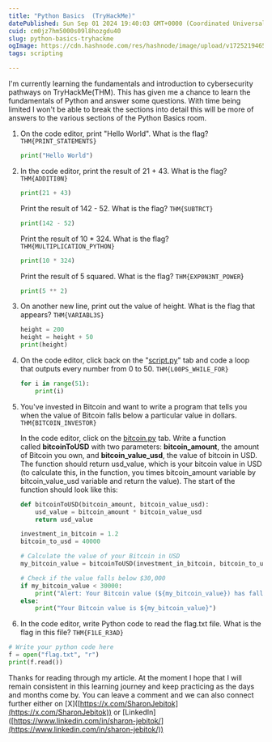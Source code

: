 ```yaml
---
title: "Python Basics  (TryHackMe)"
datePublished: Sun Sep 01 2024 19:40:03 GMT+0000 (Coordinated Universal Time)
cuid: cm0jz7hm5000s09l8hozgdu40
slug: python-basics-tryhackme
ogImage: https://cdn.hashnode.com/res/hashnode/image/upload/v1725219465987/52246631-6db6-4b4d-b176-33810baae075.png
tags: scripting

---
```


I'm currently learning the fundamentals and introduction to cybersecurity pathways on TryHackMe(THM). This has given me a chance to learn the fundamentals of Python and answer some questions. With time being limited I won't be able to break the sections into detail this will be more of answers to the various sections of the Python Basics room.

1. On the code editor, print "Hello World". What is the flag? `THM{PRINT_STATEMENTS}`
    
    ```python
    print("Hello World")
    ```
    
2. In the code editor, print the result of 21 + 43. What is the flag? `THM{ADDITI0N}`
    
    ```python
    print(21 + 43)
    ```
    
    Print the result of 142 - 52. What is the flag? `THM{SUBTRCT}`
    
    ```python
    print(142 - 52)
    ```
    
    Print the result of 10 \* 324. What is the flag? `THM{MULTIPLICATION_PYTHON}`
    
    ```python
    print(10 * 324)
    ```
    
    Print the result of 5 squared. What is the flag? `THM{EXP0N3NT_POWER`}
    
    ```python
    print(5 ** 2)
    ```
    
3. On another new line, print out the value of height. What is the flag that appears? `THM{VARIABL3S}`
    
    ```python
    height = 200
    height = height + 50
    print(height)
    ```
    
4. On the code editor, click back on the "[script.py](http://script.py/)" tab and code a loop that outputs every number from 0 to 50. `THM{L00PS_WHILE_FOR}`
    
    ```python
    for i in range(51):
        print(i)
    ```
    
5. You've invested in Bitcoin and want to write a program that tells you when the value of Bitcoin falls below a particular value in dollars. `THM{BITC0IN_INVESTOR}`
    
    In the code editor, click on the [bitcoin.py](http://bitcoin.py/) tab. Write a function called **bitcoinToUSD** with two parameters: **bitcoin\_amount**, the amount of Bitcoin you own, and **bitcoin\_value\_usd**, the value of bitcoin in USD. The function should return usd\_value, which is your bitcoin value in USD (to calculate this, in the function, you times bitcoin\_amount variable by bitcoin\_value\_usd variable and return the value). The start of the function should look like this:
    
    ```python
    def bitcoinToUSD(bitcoin_amount, bitcoin_value_usd):
        usd_value = bitcoin_amount * bitcoin_value_usd
        return usd_value 
    ```
    
    ```python
    investment_in_bitcoin = 1.2
    bitcoin_to_usd = 40000
    
    # Calculate the value of your Bitcoin in USD
    my_bitcoin_value = bitcoinToUSD(investment_in_bitcoin, bitcoin_to_usd)
    
    # Check if the value falls below $30,000
    if my_bitcoin_value < 30000:
        print("Alert: Your Bitcoin value (${my_bitcoin_value}) has fallen below $30,000!")
    else:
        print("Your Bitcoin value is ${my_bitcoin_value}")
    ```
    
6. In the code editor, write Python code to read the flag.txt file. What is the flag in this file? `THM{F1LE_R3AD}`
    

```python
# Write your python code here
f = open("flag.txt", "r")
print(f.read())
```

Thanks for reading through my article. At the moment I hope that I will remain consistent in this learning journey and keep practicing as the days and months come by. You can leave a comment and we can also connect further either on \[X\]([https://x.com/SharonJebitok](https://x.com/SharonJebitok)) or \[LinkedIn\]([https://www.linkedin.com/in/sharon-jebitok/](https://www.linkedin.com/in/sharon-jebitok/))